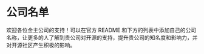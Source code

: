 # 公司名单

欢迎各位金主公司的支持！可以在官方 README 和下方的列表中添加自己的公司名称，让更多的人了解到贵公司对开源的支持，提升贵公司的知名度和影响力，并对开源社区产生积极的影响。

<VPTeamMembers size="small" :members />

<script setup>
import { VPTeamMembers } from 'vitepress/theme'

const members = [
  {
    avatar: 'https://avatars.githubusercontent.com/u/6128107?s=200&v=4',
    name: 'Vue.js',
    title: 'The Progressive JavaScript Framework',
    links: [
      { icon: 'github', link: 'https://github.com/vuejs/' },
      { icon: {svg: '<svg t="1759576306285" class="icon" viewBox="0 0 924 924" version="1.1" xmlns="http://www.w3.org/2000/svg" p-id="7242" width="200" height="200"><path d="M698.026667 597.333333c3.413333-28.16 5.973333-56.32 5.973333-85.333333 0-29.013333-2.56-57.173333-5.973333-85.333333h144.213333c6.826667 27.306667 11.093333 55.893333 11.093333 85.333333s-4.266667 58.026667-11.093333 85.333333m-219.733333 237.226667c25.6-47.36 45.226667-98.56 58.88-151.893333h125.866666a342.613333 342.613333 0 0 1-184.746666 151.893333M611.84 597.333333H412.16c-4.266667-28.16-6.826667-56.32-6.826667-85.333333 0-29.013333 2.56-57.6 6.826667-85.333333h199.68c3.84 27.733333 6.826667 56.32 6.826667 85.333333 0 29.013333-2.986667 57.173333-6.826667 85.333333M512 851.626667c-35.413333-51.2-64-107.946667-81.493333-168.96h162.986666c-17.493333 61.013333-46.08 117.76-81.493333 168.96M341.333333 341.333333H216.746667A338.048 338.048 0 0 1 401.066667 189.44C375.466667 236.8 356.266667 288 341.333333 341.333333m-124.586666 341.333334H341.333333c14.933333 53.333333 34.133333 104.533333 59.733334 151.893333A341.674667 341.674667 0 0 1 216.746667 682.666667m-34.986667-85.333334C174.933333 570.026667 170.666667 541.44 170.666667 512s4.266667-58.026667 11.093333-85.333333h144.213333c-3.413333 28.16-5.973333 56.32-5.973333 85.333333 0 29.013333 2.56 57.173333 5.973333 85.333333M512 171.946667c35.413333 51.2 64 108.373333 81.493333 169.386666h-162.986666c17.493333-61.013333 46.08-118.186667 81.493333-169.386666M807.253333 341.333333h-125.866666a667.733333 667.733333 0 0 0-58.88-151.893333c78.506667 26.88 143.786667 81.066667 184.746666 151.893333M512 85.333333C276.053333 85.333333 85.333333 277.333333 85.333333 512a426.666667 426.666667 0 0 0 426.666667 426.666667 426.666667 426.666667 0 0 0 426.666667-426.666667A426.666667 426.666667 0 0 0 512 85.333333z" fill="" p-id="7243"></path></svg>'}, link: 'https://vuejs.org/' }
    ]
  },
    {
    avatar: 'https://avatars.githubusercontent.com/u/878437?s=200&v=4',
    name: 'JetBrains',
    title: 'The Leading IDE for Professional Development',
    links: [
      { icon: 'github', link: 'https://github.com/JetBrains' },
      { icon: {svg: '<svg t="1759576306285" class="icon" viewBox="0 0 924 924" version="1.1" xmlns="http://www.w3.org/2000/svg" p-id="7242" width="200" height="200"><path d="M698.026667 597.333333c3.413333-28.16 5.973333-56.32 5.973333-85.333333 0-29.013333-2.56-57.173333-5.973333-85.333333h144.213333c6.826667 27.306667 11.093333 55.893333 11.093333 85.333333s-4.266667 58.026667-11.093333 85.333333m-219.733333 237.226667c25.6-47.36 45.226667-98.56 58.88-151.893333h125.866666a342.613333 342.613333 0 0 1-184.746666 151.893333M611.84 597.333333H412.16c-4.266667-28.16-6.826667-56.32-6.826667-85.333333 0-29.013333 2.56-57.6 6.826667-85.333333h199.68c3.84 27.733333 6.826667 56.32 6.826667 85.333333 0 29.013333-2.986667 57.173333-6.826667 85.333333M512 851.626667c-35.413333-51.2-64-107.946667-81.493333-168.96h162.986666c-17.493333 61.013333-46.08 117.76-81.493333 168.96M341.333333 341.333333H216.746667A338.048 338.048 0 0 1 401.066667 189.44C375.466667 236.8 356.266667 288 341.333333 341.333333m-124.586666 341.333334H341.333333c14.933333 53.333333 34.133333 104.533333 59.733334 151.893333A341.674667 341.674667 0 0 1 216.746667 682.666667m-34.986667-85.333334C174.933333 570.026667 170.666667 541.44 170.666667 512s4.266667-58.026667 11.093333-85.333333h144.213333c-3.413333 28.16-5.973333 56.32-5.973333 85.333333 0 29.013333 2.56 57.173333 5.973333 85.333333M512 171.946667c35.413333 51.2 64 108.373333 81.493333 169.386666h-162.986666c17.493333-61.013333 46.08-118.186667 81.493333-169.386666M807.253333 341.333333h-125.866666a667.733333 667.733333 0 0 0-58.88-151.893333c78.506667 26.88 143.786667 81.066667 184.746666 151.893333M512 85.333333C276.053333 85.333333 85.333333 277.333333 85.333333 512a426.666667 426.666667 0 0 0 426.666667 426.666667 426.666667 426.666667 0 0 0 426.666667-426.666667A426.666667 426.666667 0 0 0 512 85.333333z" fill="" p-id="7243"></path></svg>'}, link: 'https://www.jetbrains.com/idea/' }
    ]
  }
]
</script>
